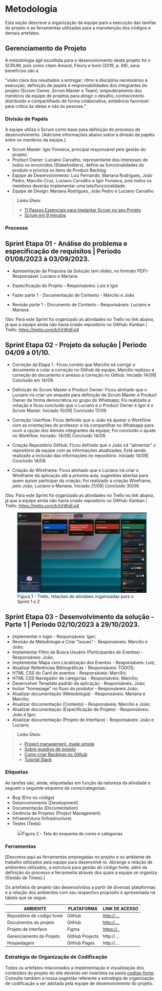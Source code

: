 
# Metodologia

Esta seção descreve a organização da equipe para a execução das tarefas do projeto e as ferramentas utilizadas para a manutenção dos códigos e demais artefatos.


## Gerenciamento de Projeto
A metodologia ágil escolhida para o desenvolvimento deste projeto foi o SCRUM, pois como citam Amaral, Fleury e Isoni (2019, p. 68), seus benefícios são a

“visão clara dos resultados a entregar; ritmo e disciplina necessários à execução; definição de papéis e responsabilidades dos integrantes do projeto (Scrum Owner, Scrum Master e Team); empoderamento dos membros da equipe de projetos para atingir o desafio; conhecimento distribuído e compartilhado de forma colaborativa; ambiência favorável para crítica às ideias e não às pessoas.”

### Divisão de Papéis

A equipe utiliza o Scrum como base para definição do processo de desenvolvimento.
[Adicione informações abaixo sobre a divisão de papéis entre os membros da equipe.]
- Scrum Master: Igor Fonseca, principal responsável pela gestão do projeto.
- Product Owner: Luciano Carvalho, representante dos interesses de todos os envolvidos (Stakeholders), define as funcionalidades do produto e prioriza os itens de Product Backlog.
- Equipe de Desenvolvimento: Luiz Fernando, Mariana Rodrigues, João Pedro, Marcílio Cruz, Luciano Carvalho e Igor Fonseca, pois todos os membros deverão implementar uma tela/funcionalidade.
- Equipe de Design: Mariana Rodrigues, João Pedro e Luciano Carvalho

> **Links Úteis**:
> - [11 Passos Essenciais para Implantar Scrum no seu 
> Projeto](https://mindmaster.com.br/scrum-11-passos/)
> - [Scrum em 9 minutos](https://www.youtube.com/watch?v=XfvQWnRgxG0)

### Processo

## Sprint Etapa 01 - Análise do problema e especificação de requisitos | Periodo 01/08/2023 à 03/09/2023.

- Apresentação da Proposta da Solução (em slides, no formato PDF)- Responsável: Luciano e Mariana
  
- Especificação do Projeto - Responsáveis: Luiz e Igor
  
- Fazer parte 1 - Documentação de Contexto - Marcílio e João
  
- Revisão parte 1 - Documento de Contexto - Responsáveis: Luciano e Mariana

Obs: Para este Sprint foi organizado as atividades no Trello no link abaixo, já que a equipe ainda não havia criado repositório no GitHub:
        Kanban | Trello: https://trello.com/b/UrWxEvj4
  
## Sprint Etapa 02 - Projeto da solução | Periodo 04/09 á 01/10.

- Correção da Etapa 1 :
	Ficou correto que Marcílio irá corrigir o documento e colar a correção no Github da equipe;
	Marcílio realizou a correção do documento e anexou a correção no Github. Iniciado 14/09| Concluído em 14/09.

- Definição de Scrum Master e Product Owner:
	Ficou alinhado que o Luciano irá criar um enquete para definição de Scrum Master e Product Owner de forma democrática no grupo do Whatsapp;
	Foi realizada a votação e ficou concluído que o Luciano é o Product Owner e Igor é o Scrum Master. Iniciado 15/09| Concluido 17/09.

- Correção Userflow:
	Ficou definido que o João irá ajustar o Workflow com as orientações do professor e irá compartilhar no Whatsapp para ouvir a opção dos demais integrantes da equipe;
	Foi concluído o ajuste no Workflow. Iniciado: 14/09| Concluido 14/09.

- Criação Repositório GitHub:
	Ficou definido que o João irá "alimentar" o repositório da equipe com as informações atualizadas;
	Está sendo realizado a inclusão das informações no repositório. Iniciado 14/09| Concluido 14/09.

- Criação do Wireframe:
	Ficou alinhado que o Luciano irá criar o Wireframe da aplicação até a próxima aula, sugestões abertas para quem quiser participar da criação;
	Foi realizado a criação Wireframe, pelo João, Luciano e Mariana. Iniciado 21/09| Concluido 30/09.

Obs: Para este Sprint foi organizado as atividades no Trello no link abaixo, já que a equipe ainda não havia criado repositório no GitHub:
        Kanban | Trello: https://trello.com/b/UrWxEvj4

 <figure> 
  <img src="img/Captura de tela 2023-10-29 212929.png"
    <figcaption>Figura 1 - Trello, relações de atividaes organizadas para o Sprint 1 e 2</figcaption>
</figure> 
  



## Sprint Etapa 03 - Desenvolvimento da solução - Parte 1 | Periodo 02/10/2023 à 29/10/2023.

- Implementar o login - Responsáveis: Igor; 
- Revisão da Metodologia e Criar "Issues" - Responsáveis: Marcílio e João;
- Implementar Filtro de Busca Usuário (Participantes de Eventos) - Responsáveis: João;
- Implementar Mapa com Localização dos Eventos - Responsáveis: Luiz;
- Atualizar Referências Bibliográficas - Responsáveis: TODOS;
- HTML CSS do Card de eventos - Responsáveis: Marcílio;
- HTML CSS Navegador de categorias - Responsáveis: Marcílio;
- Desenvolver Template padrão da aplicação - Responsáveis: João;
- Incluir "homepage" no fluxo do produtor - Responsáveis João:
- Atualizar documentação (Metodologia) - Responsáveis: Mariana e Marcílio;
- Atualizar documentação (Contexto) - Responsáveis: Marcílio e João;
- Atualizar documentação (Especificação de Projeto) - Responsáveis: João e Igor;
- Atualizar documentação (Projeto de Interface) - Responsáveis: João e Luciano;



> **Links Úteis**:
> - [Project management, made simple](https://github.com/features/project-management/)
> - [Sobre quadros de projeto](https://docs.github.com/pt/github/managing-your-work-on-github/about-project-boards)
> - [Como criar Backlogs no Github](https://www.youtube.com/watch?v=RXEy6CFu9Hk)
> - [Tutorial Slack](https://slack.com/intl/en-br/)


### Etiquetas
<p>As tarefas são, ainda, etiquetadas em função da natureza da atividade e seguem o seguinte esquema de cores/categorias:</p>

<ul>
  <li>Bug (Erro no código)</li>
  <li>Desenvolvimento (Development)</li>
  <li>Documentação (Documentation)</li>
  <li>Gerência de Projetos (Project Management)</li>
  <li>Infraestrutura (Infrastructure)</li>
  <li>Testes (Tests)</li>
</ul>

<figure> 
  <img src="https://user-images.githubusercontent.com/100447878/164068979-9eed46e1-9b44-461e-ab88-c2388e6767a1.png"
    <figcaption>Figura 2 - Tela do esquema de cores e categorias</figcaption>
</figure> 
  
### Ferramentas

[Descreva aqui as ferramentas empregadas no projeto e os ambiente de trabalho utilizados pela  equipe para desenvolvê-lo. Abrange a relação de ambientes utilizados, a estrutura para gestão do código fonte, além da definição do processo e ferramenta através dos quais a equipe se organiza (Gestão de Times).]

Os artefatos do projeto são desenvolvidos a partir de diversas plataformas e a relação dos ambientes com seu respectivo propósito é apresentada na tabela que se segue.

| AMBIENTE                            | PLATAFORMA                         | LINK DE ACESSO                         |
|-------------------------------------|------------------------------------|----------------------------------------|
| Repositório de código fonte         | GitHub                             | [http://....   ](https://github.com/ICEI-PUC-Minas-PMV-ADS/pmv-ads-2023-2-e1-proj-web-t7-vivabh/tree/main)                         |
| Documentos do projeto               | GitHub                             | [http://....    ](https://github.com/ICEI-PUC-Minas-PMV-ADS/pmv-ads-2023-2-e1-proj-web-t7-vivabh/tree/main/documentos)                        |
| Projeto de Interface                | Figma                              | [https://..](https://www.figma.com/file/ih4w85wfG1p5OvOeE8bgob/Prot%C3%B3tipo-Viva-BH?type=design&node-id=0%3A1&mode=design&t=GxaKib2EUYl4Kj2W-1)
| Gerenciamento do Projeto            | GitHub Projects                    | http://....                            |
| Hospedagem                          | GitHub Pages                       | http://....                            |


### Estratégia de Organização de Codificação 

Todos os artefatos relacionados a implementação e visualização dos conteúdos do projeto do site deverão ser inseridos na pasta [codigo-fonte](http://https://github.com/ICEI-PUC-Minas-PMV-ADS/WebApplicationProject-Template-v2/tree/main/codigo-fonte). Consulte também a nossa sugestão referente a estratégia de organização de codificação a ser adotada pela equipe de desenvolvimento do projeto.

